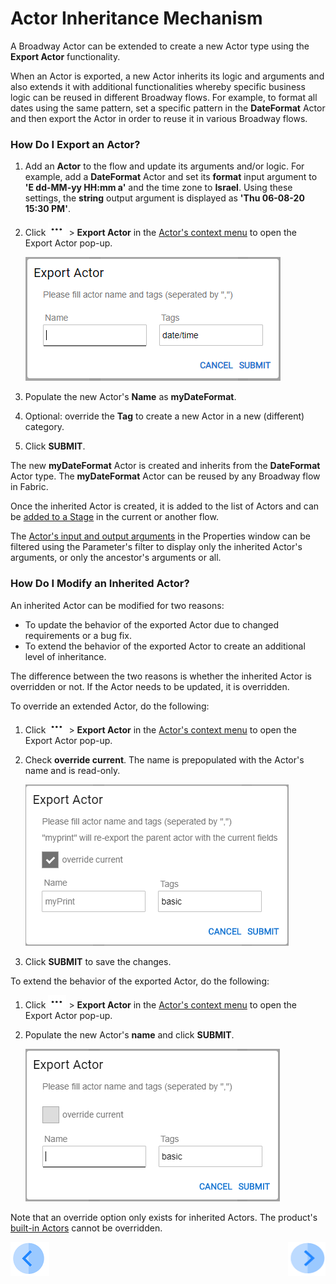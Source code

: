 # Actor Inheritance Mechanism

A Broadway Actor can be extended to create a new Actor type using the **Export Actor** functionality. 

When an Actor is exported, a new Actor inherits its logic and arguments and also extends it with additional functionalities whereby specific business logic can be reused in different Broadway flows. For example, to format all dates using the same pattern, set a specific pattern in the **DateFormat** Actor and then export the Actor in order to reuse it in various Broadway flows. 

### How Do I Export an Actor?

1. Add an **Actor** to the flow and update its arguments and/or logic. For example, add a **DateFormat**  Actor and set its **format** input argument to **'E  dd-MM-yy HH:mm a'** and the time zone to **Israel**. Using these settings, the **string** output argument is displayed as **'Thu  06-08-20 15:30 PM'**.

2. Click ![dots](images/99_19_dots.PNG) > **Export Actor** in the [Actor's context menu](18_broadway_flow_window.md#actor-context-menu) to open the Export Actor pop-up.

   ![export](images/99_06_export_1.PNG)

3. Populate the new Actor's **Name** as **myDateFormat**. 

4. Optional: override the **Tag** to create a new Actor in a new (different) category.

5. Click **SUBMIT**. 
   

The new **myDateFormat** Actor is created and inherits from the **DateFormat** Actor type.
The **myDateFormat** Actor can be reused by any Broadway flow in Fabric.



Once the inherited Actor is created, it is added to the list of Actors and can be [added to a Stage](03_broadway_actor.md#how-do-i-add-actor-to-stage) in the current or another flow.

The [Actor's input and output arguments](03_broadway_actor_window.md#properties-overview) in the Properties window can be filtered using the Parameter's filter to display only the inherited Actor's arguments, or only the ancestor's arguments or all.


### How Do I Modify an Inherited Actor?

An inherited Actor can be modified for two reasons:

- To update the behavior of the exported Actor due to changed requirements or a bug fix. 
- To extend the behavior of the exported Actor to create an additional level of inheritance.

The difference between the two reasons is whether the inherited Actor is overridden or not.  If the Actor needs to be updated, it is overridden. 

To override an extended Actor, do the following: 

1. Click ![dots](images/99_19_dots.PNG) > **Export Actor** in the [Actor's context menu](18_broadway_flow_window.md#actor-context-menu) to open the Export Actor pop-up.

2. Check **override current**. The name is prepopulated with the Actor's name and is read-only.

   ![export](images/99_06_export_2.PNG)

3. Click **SUBMIT** to save the changes.

To extend the behavior of the exported Actor, do the following:

1. Click ![dots](images/99_19_dots.PNG) > **Export Actor** in the [Actor's context menu](18_broadway_flow_window.md#actor-context-menu) to open the Export Actor pop-up.

2. Populate the new Actor's **name** and click **SUBMIT**. 

   ![export](images/99_06_export_3.PNG)



Note that an override option only exists for inherited Actors. The product's [built-in Actors](04_built_in_actor_types.md) cannot be overridden. 



[![Previous](/articles/images/Previous.png)](05_data_types.md)[<img align="right" width="60" height="54" src="/articles/images/Next.png">](07_broadway_flow_linking_actors.md)

